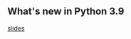 ## What's new in Python 3.9

[slides](https://github.com/pyneng/all-pyneng-slides/blob/main/bonus/python_3_9.md)
